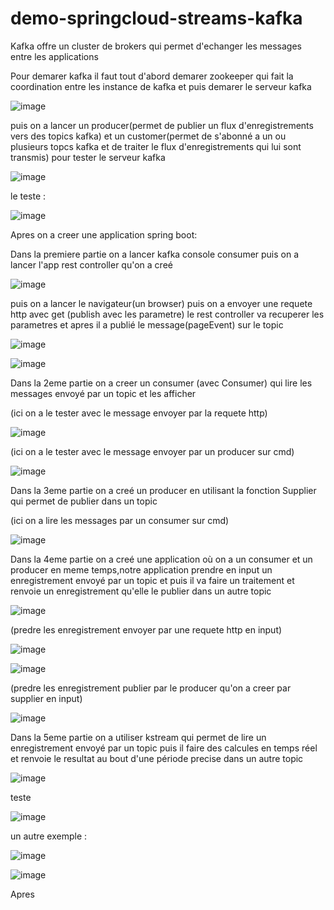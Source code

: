 # demo-springcloud-streams-kafka

Kafka offre un cluster de brokers qui permet d'echanger les messages entre les applications 

Pour demarer kafka il faut tout d'abord demarer zookeeper qui fait la coordination entre les instance de kafka et puis demarer le serveur kafka 

![image](https://user-images.githubusercontent.com/84719124/172861167-b96830c8-4ce5-449e-9876-b739f3e3eee3.png)


puis on a lancer un producer(permet de publier un flux d'enregistrements vers des topics kafka)  et  un customer(permet de s'abonné a un ou plusieurs topcs kafka et de traiter le flux d'enregistrements qui lui sont transmis) pour tester le serveur kafka

![image](https://user-images.githubusercontent.com/84719124/172861410-04031fa1-a430-4efc-b3c6-4843f4aed009.png)

le teste :

![image](https://user-images.githubusercontent.com/84719124/172861469-4f4343f6-8d07-43d5-b585-e82acfe0b472.png)


Apres on a creer une application spring boot:

   Dans la premiere partie on a lancer kafka console consumer puis on a lancer l'app rest controller qu'on a creé
      
  ![image](https://user-images.githubusercontent.com/84719124/172869819-f75f1331-f8f0-43dc-b7cf-729f4e87b606.png)

  
 puis on a lancer le navigateur(un browser) puis on a envoyer une requete http avec get (publish avec les parametre) le rest controller va recuperer les parametres et apres il a publié le message(pageEvent) sur le topic 
 
 ![image](https://user-images.githubusercontent.com/84719124/172869910-425d023b-25eb-4457-b3c1-803419480d1a.png)


![image](https://user-images.githubusercontent.com/84719124/172869946-70ee8ce2-52ce-4d9a-afc8-e572aabdaf83.png)


  Dans la 2eme partie on a creer un consumer (avec Consumer)  qui lire les messages envoyé par un topic et les afficher 
 
 (ici on a le tester avec le message envoyer par la requete http)
 
  ![image](https://user-images.githubusercontent.com/84719124/172872168-3259e933-fad2-423c-8dbb-46af0f4a3ee5.png)


(ici on a le tester avec le message envoyer par un producer sur cmd)

![image](https://user-images.githubusercontent.com/84719124/172873319-1a864616-c103-4193-88ec-6bfca163a0c8.png)


Dans la 3eme partie on a creé un producer en utilisant la fonction Supplier qui permet de publier dans un topic 

(ici on a lire les messages par un consumer sur cmd)

![image](https://user-images.githubusercontent.com/84719124/172874247-cc5f8929-db8a-4258-9e46-d4d3c87e9c6d.png)



Dans la 4eme partie on a creé une application où on a un consumer et un producer en meme temps,notre application prendre en input un enregistrement envoyé par un topic et puis il va faire un traitement et renvoie un enregistrement qu'elle le publier dans un autre topic


![image](https://user-images.githubusercontent.com/84719124/172877190-a62a10cf-86a0-46a2-936d-37a803556243.png)


(predre les enregistrement envoyer par une requete http en input)

![image](https://user-images.githubusercontent.com/84719124/172877243-3c0a0ea3-ccd6-44c1-b1f3-4eb57c94e345.png)

![image](https://user-images.githubusercontent.com/84719124/172877288-4ad2bd1d-6be3-44ec-9912-5f3014a9e5a1.png)


(predre les enregistrement publier par le producer qu'on a creer par supplier en input)

![image](https://user-images.githubusercontent.com/84719124/172877631-eec6c6cb-928f-4a70-adb9-fa0a055126f5.png)


Dans la 5eme partie on a utiliser kstream qui permet de lire un enregistrement envoyé par un topic puis il faire des calcules en temps réel et renvoie le resultat au bout d'une période precise dans un autre topic 
  
  ![image](https://user-images.githubusercontent.com/84719124/172881392-ecfeb8a1-f41b-4460-b460-154a341d3f6e.png)

teste 

![image](https://user-images.githubusercontent.com/84719124/172881424-7e6acecf-7881-459d-a3e9-3267ce54215b.png)


un autre exemple :

![image](https://user-images.githubusercontent.com/84719124/172882203-ec17c634-66d5-4b1c-aa90-b868c3d3332f.png)

![image](https://user-images.githubusercontent.com/84719124/172882300-903b0f2e-40fe-453d-b6da-8cbf01569e92.png)



Apres 
  

  
  

